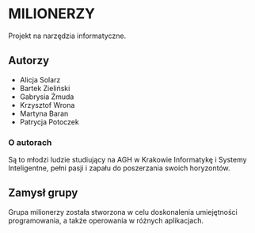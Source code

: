 # MILIONERZY

Projekt na narzędzia informatyczne.

## Autorzy
- Alicja Solarz
- Bartek Zieliński
- Gabrysia Żmuda
- Krzysztof Wrona
- Martyna Baran
- Patrycja Potoczek

### O autorach
Są to młodzi ludzie studiujący na AGH w Krakowie Informatykę i Systemy Inteligentne, pełni pasji i zapału do poszerzania swoich horyzontów.

## Zamysł grupy 
Grupa milionerzy została stworzona w celu doskonalenia umiejętności programowania, a także operowania w różnych aplikacjach.


